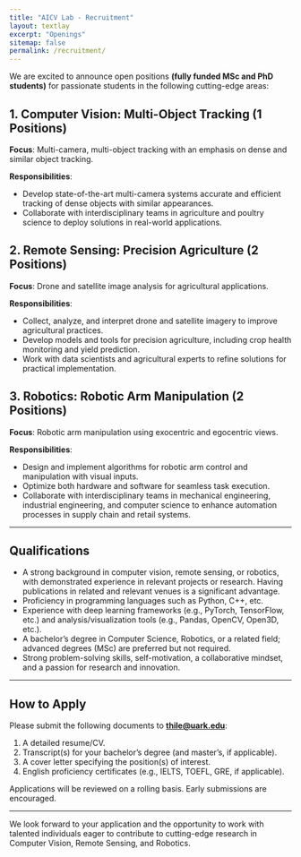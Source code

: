 ```yaml
---
title: "AICV Lab - Recruitment"
layout: textlay
excerpt: "Openings"
sitemap: false
permalink: /recruitment/
---
```


We are excited to announce open positions **(fully funded MSc and PhD students)** for passionate students in the following cutting-edge areas:

## 1. Computer Vision: Multi-Object Tracking (1 Positions)
**Focus**: Multi-camera, multi-object tracking with an emphasis on dense and similar object tracking.

**Responsibilities**:
- Develop state-of-the-art multi-camera systems accurate and efficient tracking of dense objects with similar appearances.
- Collaborate with interdisciplinary teams in agriculture and poultry science to deploy solutions in real-world applications.

## 2. Remote Sensing: Precision Agriculture (2 Positions)
**Focus**: Drone and satellite image analysis for agricultural applications.

**Responsibilities**:
- Collect, analyze, and interpret drone and satellite imagery to improve agricultural practices.
- Develop models and tools for precision agriculture, including crop health monitoring and yield prediction.
- Work with data scientists and agricultural experts to refine solutions for practical implementation.

## 3. Robotics: Robotic Arm Manipulation (2 Positions)
**Focus**: Robotic arm manipulation using exocentric and egocentric views.

**Responsibilities**:
- Design and implement algorithms for robotic arm control and manipulation with visual inputs.
- Optimize both hardware and software for seamless task execution.
- Collaborate with interdisciplinary teams in mechanical engineering, industrial engineering, and computer science to enhance automation processes in supply chain and retail systems.

---

## Qualifications
- A strong background in computer vision, remote sensing, or robotics, with demonstrated experience in relevant projects or research. Having publications in related and relevant venues is a significant advantage.
- Proficiency in programming languages such as Python, C++, etc.
- Experience with deep learning frameworks (e.g., PyTorch, TensorFlow, etc.) and analysis/visualization tools (e.g., Pandas, OpenCV, Open3D, etc.).
- A bachelor’s degree in Computer Science, Robotics, or a related field; advanced degrees (MSc) are preferred but not required.
- Strong problem-solving skills, self-motivation, a collaborative mindset, and a passion for research and innovation.

---

## How to Apply
Please submit the following documents to **thile@uark.edu**:
1. A detailed resume/CV.
2. Transcript(s) for your bachelor’s degree (and master’s, if applicable).
3. A cover letter specifying the position(s) of interest.
4. English proficiency certificates (e.g., IELTS, TOEFL, GRE, if applicable).

Applications will be reviewed on a rolling basis. Early submissions are encouraged.

---

We look forward to your application and the opportunity to work with talented individuals eager to contribute to cutting-edge research in Computer Vision, Remote Sensing, and Robotics.
